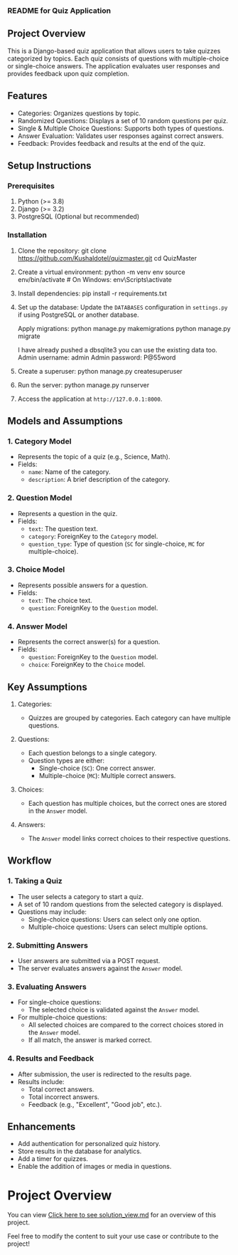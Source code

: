 ### README for Quiz Application


## Project Overview
This is a Django-based quiz application that allows users to take quizzes categorized by topics. Each quiz consists of questions with multiple-choice or single-choice answers. The application evaluates user responses and provides feedback upon quiz completion.


## Features
- Categories: Organizes questions by topic.
- Randomized Questions: Displays a set of 10 random questions per quiz.
- Single & Multiple Choice Questions: Supports both types of questions.
- Answer Evaluation: Validates user responses against correct answers.
- Feedback: Provides feedback and results at the end of the quiz.



## Setup Instructions

### Prerequisites
1. Python (>= 3.8)
2. Django (>= 3.2)
3. PostgreSQL (Optional but recommended)

### Installation
1. Clone the repository:
   git clone https://github.com/Kushaldotel/quizmaster.git
   cd QuizMaster

2. Create a virtual environment:
   python -m venv env
   source env/bin/activate  # On Windows: env\Scripts\activate

3. Install dependencies:
   pip install -r requirements.txt

4. Set up the database:
   Update the `DATABASES` configuration in `settings.py` if using PostgreSQL or another database.

   Apply migrations:
   python manage.py makemigrations
   python manage.py migrate

   I have already pushed a dbsqlite3 you can use the existing data too.
   Admin username: admin
   Admin password: P@55word

5. Create a superuser:
   python manage.py createsuperuser


6. Run the server:
   python manage.py runserver

7. Access the application at `http://127.0.0.1:8000`.


## Models and Assumptions

### 1. Category Model
- Represents the topic of a quiz (e.g., Science, Math).
- Fields:
  - `name`: Name of the category.
  - `description`: A brief description of the category.

### 2. Question Model
- Represents a question in the quiz.
- Fields:
  - `text`: The question text.
  - `category`: ForeignKey to the `Category` model.
  - `question_type`: Type of question (`SC` for single-choice, `MC` for multiple-choice).

### 3. Choice Model
- Represents possible answers for a question.
- Fields:
  - `text`: The choice text.
  - `question`: ForeignKey to the `Question` model.

### 4. Answer Model
- Represents the correct answer(s) for a question.
- Fields:
  - `question`: ForeignKey to the `Question` model.
  - `choice`: ForeignKey to the `Choice` model.



## Key Assumptions
1. Categories:
   - Quizzes are grouped by categories. Each category can have multiple questions.

2. Questions:
   - Each question belongs to a single category.
   - Question types are either:
     - Single-choice (`SC`): One correct answer.
     - Multiple-choice (`MC`): Multiple correct answers.

3. Choices:
   - Each question has multiple choices, but the correct ones are stored in the `Answer` model.

4. Answers:
   - The `Answer` model links correct choices to their respective questions.


## Workflow

### 1. Taking a Quiz
- The user selects a category to start a quiz.
- A set of 10 random questions from the selected category is displayed.
- Questions may include:
  - Single-choice questions: Users can select only one option.
  - Multiple-choice questions: Users can select multiple options.

### 2. Submitting Answers
- User answers are submitted via a POST request.
- The server evaluates answers against the `Answer` model.

### 3. Evaluating Answers
- For single-choice questions:
  - The selected choice is validated against the `Answer` model.
- For multiple-choice questions:
  - All selected choices are compared to the correct choices stored in the `Answer` model.
  - If all match, the answer is marked correct.

### 4. Results and Feedback
- After submission, the user is redirected to the results page.
- Results include:
  - Total correct answers.
  - Total incorrect answers.
  - Feedback (e.g., "Excellent", "Good job", etc.).


## Enhancements
- Add authentication for personalized quiz history.
- Store results in the database for analytics.
- Add a timer for quizzes.
- Enable the addition of images or media in questions.

# Project Overview
You can view [Click here to see solution_view.md](solution_view.md) for an overview of this project.


Feel free to modify the content to suit your use case or contribute to the project!